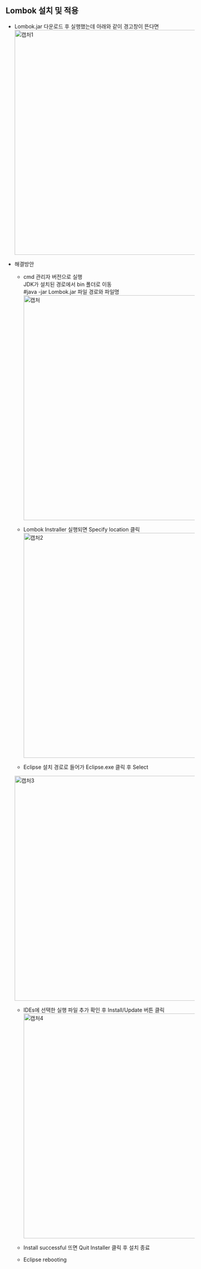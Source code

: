 ## Lombok 설치 및 적용

- Lombok.jar 다운로드 후 실행했는데 아래와 같이 경고창이 뜬다면   
  <img width="600" alt="캡처1" src="https://user-images.githubusercontent.com/114986832/216749865-b909c26e-9881-4857-9b7f-ed084abaa7ae.PNG">   
 
 - 해결방안   
   - cmd 관리자 버전으로 실행   
     JDK가 설치된 경로에서 bin 폴더로 이동   
     #java -jar Lombok.jar 파일 경로와 파일명   
     <img width="600" alt="캡처" src="https://user-images.githubusercontent.com/114986832/216750219-5030b2c1-07c9-49eb-a551-47b0eb6c1c15.PNG">   

   - Lombok Instraller 실행되면 Specify location 클릭   
     <img width="600" alt="캡처2" src="https://user-images.githubusercontent.com/114986832/216750240-f8c77fdf-e589-4658-975a-b40cdb5419ab.PNG">   

    - Eclipse 설치 경로로 들어가 Eclipse.exe 클릭 후 Select   
     <img width="600" alt="캡처3" src="https://user-images.githubusercontent.com/114986832/216750247-5a3c4e13-8496-4b3b-8b55-a1771b4eddc6.PNG">   
     
    - IDEs에 선택한 실행 파일 추가 확인 후 Install/Update 버튼 클릭   
      <img width="600" alt="캡처4" src="https://user-images.githubusercontent.com/114986832/216750306-2aca8f7d-b378-40e3-98bd-f2a7872de07f.PNG">   
      
    - Install successful 뜨면 Quit Installer 클릭 후 설치 종료
    - Eclipse rebooting


   
